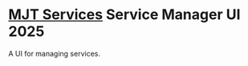 # [MJT Services](https://github.com/mjt-services) Service Manager UI 2025

A UI for managing services.
